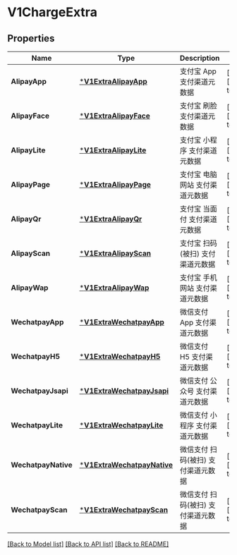 # V1ChargeExtra

## Properties
Name | Type | Description | Notes
------------ | ------------- | ------------- | -------------
**AlipayApp** | [***V1ExtraAlipayApp**](v1ExtraAlipayApp.md) | 支付宝 App 支付渠道元数据 | [optional] [default to null]
**AlipayFace** | [***V1ExtraAlipayFace**](v1ExtraAlipayFace.md) | 支付宝 刷脸 支付渠道元数据 | [optional] [default to null]
**AlipayLite** | [***V1ExtraAlipayLite**](v1ExtraAlipayLite.md) | 支付宝 小程序 支付渠道元数据 | [optional] [default to null]
**AlipayPage** | [***V1ExtraAlipayPage**](v1ExtraAlipayPage.md) | 支付宝 电脑网站 支付渠道元数据 | [optional] [default to null]
**AlipayQr** | [***V1ExtraAlipayQr**](v1ExtraAlipayQr.md) | 支付宝 当面付 支付渠道元数据 | [optional] [default to null]
**AlipayScan** | [***V1ExtraAlipayScan**](v1ExtraAlipayScan.md) | 支付宝 扫码(被扫) 支付渠道元数据 | [optional] [default to null]
**AlipayWap** | [***V1ExtraAlipayWap**](v1ExtraAlipayWap.md) | 支付宝 手机网站 支付渠道元数据 | [optional] [default to null]
**WechatpayApp** | [***V1ExtraWechatpayApp**](v1ExtraWechatpayApp.md) | 微信支付 App 支付渠道元数据 | [optional] [default to null]
**WechatpayH5** | [***V1ExtraWechatpayH5**](v1ExtraWechatpayH5.md) | 微信支付 H5 支付渠道元数据 | [optional] [default to null]
**WechatpayJsapi** | [***V1ExtraWechatpayJsapi**](v1ExtraWechatpayJsapi.md) | 微信支付 公众号 支付渠道元数据 | [optional] [default to null]
**WechatpayLite** | [***V1ExtraWechatpayLite**](v1ExtraWechatpayLite.md) | 微信支付 小程序 支付渠道元数据 | [optional] [default to null]
**WechatpayNative** | [***V1ExtraWechatpayNative**](v1ExtraWechatpayNative.md) | 微信支付 扫码(被扫) 支付渠道元数据 | [optional] [default to null]
**WechatpayScan** | [***V1ExtraWechatpayScan**](v1ExtraWechatpayScan.md) | 微信支付 扫码(被扫) 支付渠道元数据 | [optional] [default to null]

[[Back to Model list]](../README.md#documentation-for-models) [[Back to API list]](../README.md#documentation-for-api-endpoints) [[Back to README]](../README.md)


